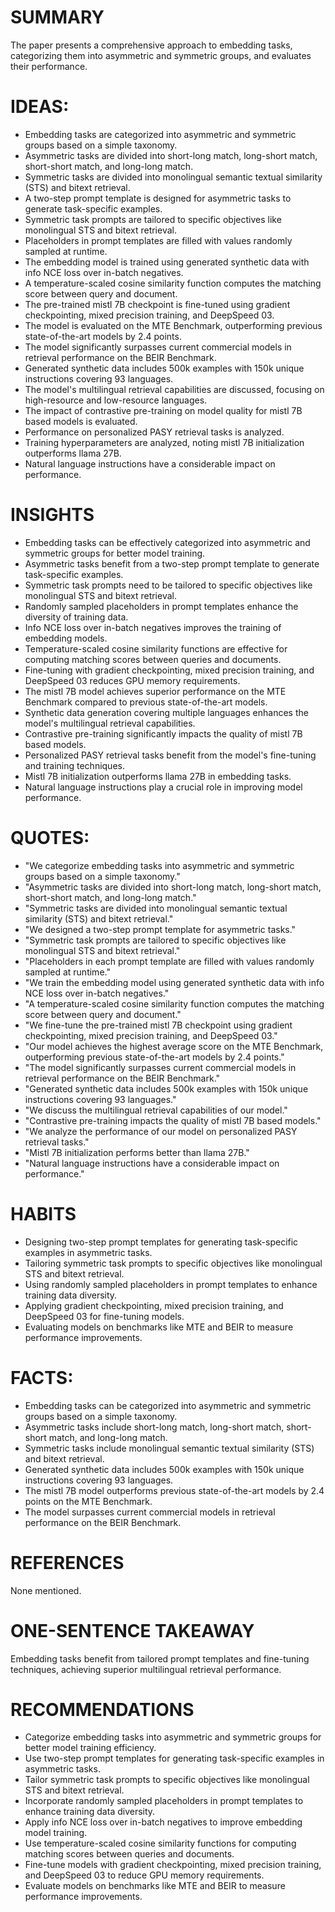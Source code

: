 # SUMMARY
The paper presents a comprehensive approach to embedding tasks, categorizing them into asymmetric and symmetric groups, and evaluates their performance.

# IDEAS:
- Embedding tasks are categorized into asymmetric and symmetric groups based on a simple taxonomy.
- Asymmetric tasks are divided into short-long match, long-short match, short-short match, and long-long match.
- Symmetric tasks are divided into monolingual semantic textual similarity (STS) and bitext retrieval.
- A two-step prompt template is designed for asymmetric tasks to generate task-specific examples.
- Symmetric task prompts are tailored to specific objectives like monolingual STS and bitext retrieval.
- Placeholders in prompt templates are filled with values randomly sampled at runtime.
- The embedding model is trained using generated synthetic data with info NCE loss over in-batch negatives.
- A temperature-scaled cosine similarity function computes the matching score between query and document.
- The pre-trained mistl 7B checkpoint is fine-tuned using gradient checkpointing, mixed precision training, and DeepSpeed 03.
- The model is evaluated on the MTE Benchmark, outperforming previous state-of-the-art models by 2.4 points.
- The model significantly surpasses current commercial models in retrieval performance on the BEIR Benchmark.
- Generated synthetic data includes 500k examples with 150k unique instructions covering 93 languages.
- The model's multilingual retrieval capabilities are discussed, focusing on high-resource and low-resource languages.
- The impact of contrastive pre-training on model quality for mistl 7B based models is evaluated.
- Performance on personalized PASY retrieval tasks is analyzed.
- Training hyperparameters are analyzed, noting mistl 7B initialization outperforms llama 27B.
- Natural language instructions have a considerable impact on performance.

# INSIGHTS
- Embedding tasks can be effectively categorized into asymmetric and symmetric groups for better model training.
- Asymmetric tasks benefit from a two-step prompt template to generate task-specific examples.
- Symmetric task prompts need to be tailored to specific objectives like monolingual STS and bitext retrieval.
- Randomly sampled placeholders in prompt templates enhance the diversity of training data.
- Info NCE loss over in-batch negatives improves the training of embedding models.
- Temperature-scaled cosine similarity functions are effective for computing matching scores between queries and documents.
- Fine-tuning with gradient checkpointing, mixed precision training, and DeepSpeed 03 reduces GPU memory requirements.
- The mistl 7B model achieves superior performance on the MTE Benchmark compared to previous state-of-the-art models.
- Synthetic data generation covering multiple languages enhances the model's multilingual retrieval capabilities.
- Contrastive pre-training significantly impacts the quality of mistl 7B based models.
- Personalized PASY retrieval tasks benefit from the model's fine-tuning and training techniques.
- Mistl 7B initialization outperforms llama 27B in embedding tasks.
- Natural language instructions play a crucial role in improving model performance.

# QUOTES:
- "We categorize embedding tasks into asymmetric and symmetric groups based on a simple taxonomy."
- "Asymmetric tasks are divided into short-long match, long-short match, short-short match, and long-long match."
- "Symmetric tasks are divided into monolingual semantic textual similarity (STS) and bitext retrieval."
- "We designed a two-step prompt template for asymmetric tasks."
- "Symmetric task prompts are tailored to specific objectives like monolingual STS and bitext retrieval."
- "Placeholders in each prompt template are filled with values randomly sampled at runtime."
- "We train the embedding model using generated synthetic data with info NCE loss over in-batch negatives."
- "A temperature-scaled cosine similarity function computes the matching score between query and document."
- "We fine-tune the pre-trained mistl 7B checkpoint using gradient checkpointing, mixed precision training, and DeepSpeed 03."
- "Our model achieves the highest average score on the MTE Benchmark, outperforming previous state-of-the-art models by 2.4 points."
- "The model significantly surpasses current commercial models in retrieval performance on the BEIR Benchmark."
- "Generated synthetic data includes 500k examples with 150k unique instructions covering 93 languages."
- "We discuss the multilingual retrieval capabilities of our model."
- "Contrastive pre-training impacts the quality of mistl 7B based models."
- "We analyze the performance of our model on personalized PASY retrieval tasks."
- "Mistl 7B initialization performs better than llama 27B."
- "Natural language instructions have a considerable impact on performance."

# HABITS
- Designing two-step prompt templates for generating task-specific examples in asymmetric tasks.
- Tailoring symmetric task prompts to specific objectives like monolingual STS and bitext retrieval.
- Using randomly sampled placeholders in prompt templates to enhance training data diversity.
- Applying gradient checkpointing, mixed precision training, and DeepSpeed 03 for fine-tuning models.
- Evaluating models on benchmarks like MTE and BEIR to measure performance improvements.

# FACTS:
- Embedding tasks can be categorized into asymmetric and symmetric groups based on a simple taxonomy.
- Asymmetric tasks include short-long match, long-short match, short-short match, and long-long match.
- Symmetric tasks include monolingual semantic textual similarity (STS) and bitext retrieval.
- Generated synthetic data includes 500k examples with 150k unique instructions covering 93 languages.
- The mistl 7B model outperforms previous state-of-the-art models by 2.4 points on the MTE Benchmark.
- The model surpasses current commercial models in retrieval performance on the BEIR Benchmark.

# REFERENCES
None mentioned.

# ONE-SENTENCE TAKEAWAY
Embedding tasks benefit from tailored prompt templates and fine-tuning techniques, achieving superior multilingual retrieval performance.

# RECOMMENDATIONS
- Categorize embedding tasks into asymmetric and symmetric groups for better model training efficiency.
- Use two-step prompt templates for generating task-specific examples in asymmetric tasks.
- Tailor symmetric task prompts to specific objectives like monolingual STS and bitext retrieval.
- Incorporate randomly sampled placeholders in prompt templates to enhance training data diversity.
- Apply info NCE loss over in-batch negatives to improve embedding model training.
- Use temperature-scaled cosine similarity functions for computing matching scores between queries and documents.
- Fine-tune models with gradient checkpointing, mixed precision training, and DeepSpeed 03 to reduce GPU memory requirements.
- Evaluate models on benchmarks like MTE and BEIR to measure performance improvements.